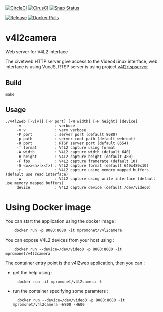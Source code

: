 [![CircleCI](https://circleci.com/gh/mpromonet/v4l2camera.svg?style=shield)](https://circleci.com/gh/mpromonet/v4l2camera)
[![CirusCI](https://api.cirrus-ci.com/github/mpromonet/v4l2camera.svg?branch=master)](https://cirrus-ci.com/github/mpromonet/v4l2camera)
[![Snap Status](https://snapcraft.io/v4l2camera/badge.svg)](https://snapcraft.io/v4l2camera)

[![Release](https://img.shields.io/github/release/mpromonet/v4l2camera.svg)](https://github.com/mpromonet/v4l2camera/releases/latest)
[![Docker Pulls](https://img.shields.io/docker/pulls/mpromonet/v4l2camera.svg)](https://hub.docker.com/r/mpromonet/v4l2camera)

v4l2camera
=======
Web server for V4L2 interface

The civetweb HTTP server give access to the Video4Linux interface, web interface is using VueJS, RTSP server is using project [v4l2rtspserver](https://github.com/mpromonet/v4l2rtspserver)

 
Build
------- 
	make

Usage
------- 
	./v4l2web [-v[v]] [-P port] [-W width] [-H height] [device]
         -v               : verbose 
         -v v             : very verbose 
         -P port          : server port (default 8080)
         -p path          : server root path (default webroot)
         -R port          : RTSP server port (default 8554)
         -f format        : V4L2 capture using format
         -W width         : V4L2 capture width (default 640)
         -H height        : V4L2 capture height (default 480)
         -F fps           : V4L2 capture framerate (default 10)
         -G <w>x<h>[x<f>] : V4L2 capture format (default 640x480x10)
         -r               : V4L2 capture using memory mapped buffers (default use read interface)
         -w               : V4L2 capture using write interface (default use memory mapped buffers)
         device           : V4L2 capture device (default /dev/video0)

Using Docker image
===============
You can start the application using the docker image :

        docker run -p 8080:8080 -it mpromonet/v4l2camera

You can expose V4L2 devices from your host using :

        docker run --device=/dev/video0 -p 8080:8080 -it mpromonet/v4l2camera

The container entry point is the v4l2web application, then you can :

* get the help using :

        docker run -it mpromonet/v4l2camera -h

* run the container specifying some paramters :

        docker run --device=/dev/video0 -p 8080:8080 -it mpromonet/v4l2camera -W800 -H600 
